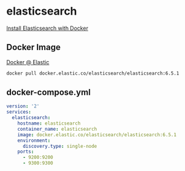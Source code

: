 # elasticsearch

[Install Elasticsearch with Docker](https://www.elastic.co/guide/en/elasticsearch/reference/current/docker.html)

## Docker Image

[Docker @ Elastic](https://www.docker.elastic.co)

```bash
docker pull docker.elastic.co/elasticsearch/elasticsearch:6.5.1
```

## docker-compose.yml

```yml
version: '2'
services:
  elasticsearch:
    hostname: elasticsearch
    container_name: elasticsearch
    image: docker.elastic.co/elasticsearch/elasticsearch:6.5.1
    environment:
      discovery.type: single-node
    ports:
      - 9200:9200
      - 9300:9300
```
